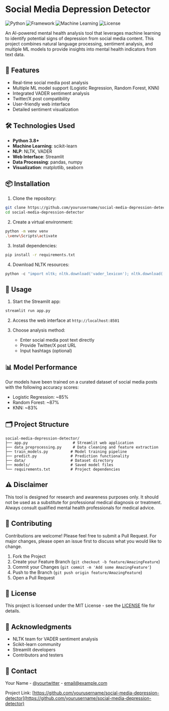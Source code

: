 # Social Media Depression Detector

![Python](https://img.shields.io/badge/Python-3.8+-blue.svg)
![Framework](https://img.shields.io/badge/Framework-Streamlit-red.svg)
![Machine Learning](https://img.shields.io/badge/Machine%20Learning-sklearn-green.svg)
![License](https://img.shields.io/badge/License-MIT-yellow.svg)

An AI-powered mental health analysis tool that leverages machine learning to identify potential signs of depression from social media content. This project combines natural language processing, sentiment analysis, and multiple ML models to provide insights into mental health indicators from text data.

## 🎯 Features

- Real-time social media post analysis
- Multiple ML model support (Logistic Regression, Random Forest, KNN)
- Integrated VADER sentiment analysis
- Twitter/X post compatibility
- User-friendly web interface
- Detailed sentiment visualization

## 🛠️ Technologies Used

- **Python 3.8+**
- **Machine Learning**: scikit-learn
- **NLP**: NLTK, VADER
- **Web Interface**: Streamlit
- **Data Processing**: pandas, numpy
- **Visualization**: matplotlib, seaborn

## 📦 Installation

1. Clone the repository:

```bash
git clone https://github.com/yourusername/social-media-depression-detector.git
cd social-media-depression-detector
```

2. Create a virtual environment:

```bash
python -m venv venv
.\venv\Scripts\activate
```

3. Install dependencies:

```bash
pip install -r requirements.txt
```

4. Download NLTK resources:

```python
python -c "import nltk; nltk.download('vader_lexicon'); nltk.download('punkt'); nltk.download('stopwords')"
```

## 🚀 Usage

1. Start the Streamlit app:

```bash
streamlit run app.py
```

2. Access the web interface at `http://localhost:8501`

3. Choose analysis method:
   - Enter social media post text directly
   - Provide Twitter/X post URL
   - Input hashtags (optional)

## 📊 Model Performance

Our models have been trained on a curated dataset of social media posts with the following accuracy scores:

- Logistic Regression: ~85%
- Random Forest: ~87%
- KNN: ~83%

## 🗂️ Project Structure

```
social-media-depression-detector/
├── app.py                    # Streamlit web application
├── data_preprocessing.py     # Data cleaning and feature extraction
├── train_models.py          # Model training pipeline
├── predict.py               # Prediction functionality
├── data/                    # Dataset directory
├── models/                  # Saved model files
└── requirements.txt         # Project dependencies
```

## ⚠️ Disclaimer

This tool is designed for research and awareness purposes only. It should not be used as a substitute for professional medical diagnosis or treatment. Always consult qualified mental health professionals for medical advice.

## 🤝 Contributing

Contributions are welcome! Please feel free to submit a Pull Request. For major changes, please open an issue first to discuss what you would like to change.

1. Fork the Project
2. Create your Feature Branch (`git checkout -b feature/AmazingFeature`)
3. Commit your Changes (`git commit -m 'Add some AmazingFeature'`)
4. Push to the Branch (`git push origin feature/AmazingFeature`)
5. Open a Pull Request

## 📝 License

This project is licensed under the MIT License - see the [LICENSE](LICENSE) file for details.

## 🙏 Acknowledgments

- NLTK team for VADER sentiment analysis
- Scikit-learn community
- Streamlit developers
- Contributors and testers

## 📧 Contact

Your Name - [@yourtwitter](https://twitter.com/yourtwitter) - email@example.com

Project Link: [https://github.com/yourusername/social-media-depression-detector](https://github.com/yourusername/social-media-depression-detector)
